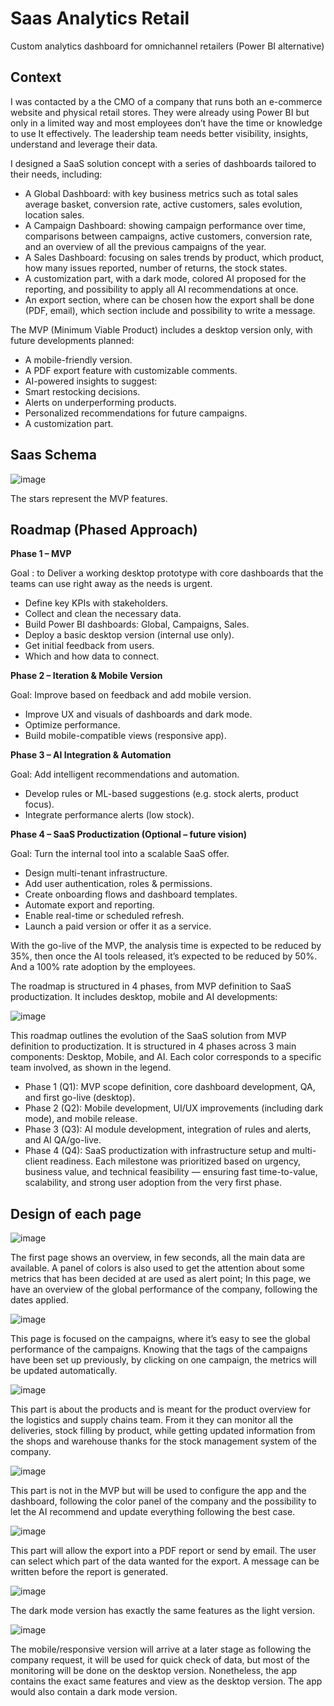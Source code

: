 # Saas Analytics Retail
Custom analytics dashboard for omnichannel retailers (Power BI alternative)



## Context
I was contacted by a the CMO of a company that runs both an e-commerce website and physical retail stores. They were already using Power BI but only in a limited way and most employees don’t have the time or knowledge to use It effectively. The leadership team needs better visibility, insights, understand and leverage their data.


I designed a SaaS solution concept with a series of dashboards tailored to their needs, including:
- A Global Dashboard: with key business metrics such as total sales average basket, conversion rate, active customers, sales evolution, location sales.
- A Campaign Dashboard: showing campaign performance over time, comparisons between campaigns, active customers, conversion rate, and an overview of all the previous campaigns of the year.
- A Sales Dashboard: focusing on sales trends by product, which product, how many issues reported, number of returns, the stock states.
- A customization part, with a dark mode, colored AI proposed for the reporting, and possibility to apply all AI recommendations at once.
- An export section, where can be chosen how the export shall be done (PDF, email), which section include and possibility to write a message.


The MVP (Minimum Viable Product) includes a desktop version only, with future developments planned:
- A mobile-friendly version.
- A PDF export feature with customizable comments.
- AI-powered insights to suggest:
 - Smart restocking decisions.
 - Alerts on underperforming products.
 - Personalized recommendations for future campaigns.
 - A customization part.






## Saas Schema
 ![image](https://github.com/user-attachments/assets/6b9932b0-f641-4c57-989d-c984943ab49b)


The stars represent the MVP features.


## Roadmap (Phased Approach)
**Phase 1 – MVP**

Goal :  to Deliver a working desktop prototype with core dashboards that the teams can use right away as the needs is urgent.

- Define key KPIs with stakeholders.
- Collect and clean the necessary data.
- Build Power BI dashboards: Global, Campaigns, Sales.
- Deploy a basic desktop version (internal use only).
- Get initial feedback from users.
- Which and how data to connect.

**Phase 2 – Iteration & Mobile Version**

Goal: Improve based on feedback and add mobile version.

- Improve UX and visuals of dashboards and dark mode.
- Optimize performance.
- Build mobile-compatible views (responsive app).


**Phase 3 – AI Integration & Automation**

Goal: Add intelligent recommendations and automation.

- Develop rules or ML-based suggestions (e.g. stock alerts, product focus).
- Integrate performance alerts (low stock).

**Phase 4 – SaaS Productization (Optional – future vision)**

Goal: Turn the internal tool into a scalable SaaS offer.

- Design multi-tenant infrastructure.
- Add user authentication, roles & permissions.
- Create onboarding flows and dashboard templates.
- Automate export and reporting.
- Enable real-time or scheduled refresh.
- Launch a paid version or offer it as a service.

With the go-live of the MVP, the analysis time is expected to be reduced by 35%, then once the AI tools released, it’s expected to be reduced by 50%. And a 100% rate adoption by the employees.

The roadmap is structured in 4 phases, from MVP definition to SaaS productization. It includes desktop, mobile and AI developments:

![image](https://github.com/user-attachments/assets/8bba2441-bb60-45fd-a3d2-97df670ab169)


 

This roadmap outlines the evolution of the SaaS solution from MVP definition to productization. It is structured in 4 phases across 3 main components: Desktop, Mobile, and AI.
Each color corresponds to a specific team involved, as shown in the legend.
- Phase 1 (Q1): MVP scope definition, core dashboard development, QA, and first go-live (desktop).
- Phase 2 (Q2): Mobile development, UI/UX improvements (including dark mode), and mobile release.
- Phase 3 (Q3): AI module development, integration of rules and alerts, and AI QA/go-live.
- Phase 4 (Q4): SaaS productization with infrastructure setup and multi-client readiness.
Each milestone was prioritized based on urgency, business value, and technical feasibility — ensuring fast time-to-value, scalability, and strong user adoption from the very first phase.





## Design of each page
![image](https://github.com/user-attachments/assets/9989a98d-4cd7-4c7b-affe-41662abbf4fe)



The first page shows an overview, in few seconds, all the main data are available. A panel of colors is also used to get the attention about some metrics that has been decided at are used as alert point; In this page, we have an overview of the global performance of the company, following the dates applied.

 
 ![image](https://github.com/user-attachments/assets/2b6629ee-4428-40f2-a12c-bac9eaab8afd)

This page is focused on the campaigns, where it’s easy to see the global performance of the campaigns. Knowing that the tags of the campaigns have been set up previously, by clicking on one campaign, the metrics will be updated automatically. 

 ![image](https://github.com/user-attachments/assets/eaeb5d95-3513-4ec7-8890-c09f531e146e)

This part is about the products and is meant for the product overview for the logistics and supply chains team. From it they can monitor all the deliveries, stock filling by product, while getting updated information from the shops and warehouse thanks for the stock management system of the company.

 ![image](https://github.com/user-attachments/assets/a57999a2-1ec6-44af-b8d1-a7cd344f4b30)

This part is not in the MVP but will be used to configure the app and the dashboard, following the color panel of the company and the possibility to let the AI recommend and update everything following the best case.

 ![image](https://github.com/user-attachments/assets/96f93f1e-dd7a-408d-b610-1f1b6c80a7b4)

This part will allow the export into a PDF report or send by email. The user can select which part of the data wanted for the export. A message can be written before the report is generated.

 ![image](https://github.com/user-attachments/assets/4c2de865-bbfd-45aa-ba3f-333f3c884923)

The dark mode version has exactly the same features as the light version.
 
![image](https://github.com/user-attachments/assets/e2a2f6b7-1da9-4fbc-88bb-aa5739171768)


The mobile/responsive version will arrive at a later stage as following the company request, it will be used for quick check of data, but most of the monitoring will be done on the desktop version. Nonetheless, the app contains the exact same features and view as the desktop version. The app would also contain a dark mode version.


